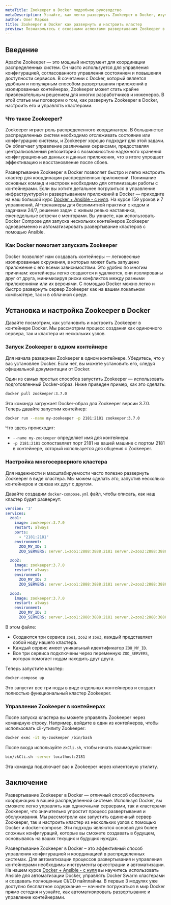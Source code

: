```yaml
---
metaTitle: Zookeeper в Docker подробное руководство
metaDescription: Узнайте, как легко развернуть Zookeeper в Docker, изучите основные команды и настройки для оптимизации работы с контейнерами
author: Олег Марков
title: Zookeeper в Docker как развернуть и настроить кластер
preview: Познакомьтесь с основными аспектами развертывания Zookeeper в Docker - от установки до настройки и управления. Пошаговые инструкции и примеры помогут вам быстро освоить процесс
---
```


## Введение

Apache Zookeeper — это мощный инструмент для координации распределенных систем. Он часто используется для управления конфигурацией, согласованного управления состоянием и повышения доступности сервисов. В сочетании с Docker, который является удобным и популярным способом развертывания приложений в изолированных контейнерах, Zookeeper может стать крайне привлекательным решением для многих разработчиков и инженеров. В этой статье мы поговорим о том, как развернуть Zookeeper в Docker, настроить его и управлять кластерами.

### Что такое Zookeeper?

Zookeeper играет роль распределенного координатора. В большинстве распределенных систем необходимо отслеживать состояние или конфигурацию системы, и Zookeeper хорошо подходит для этой задачи. Он облегчает управление различными сервисами, предоставляя централизованный репозиторий с возможностью надежного хранения конфигурационных данных и данных приложения, что в итоге упрощает эффективацию и восстановление после сбоев.

Развертывание Zookeeper в Docker позволяет быстро и легко настроить кластер для координации распределенных приложений. Понимание основных команд и настроек необходимо для оптимизации работы с контейнерами. Если вы хотите детальнее погрузиться в управление инфраструктурой и развертыванием приложений в Docker — приходите на наш большой курс [Docker + Ansible - с нуля](https://purpleschool.ru/course/docker?utm_source=knowledgebase&utm_medium=text&utm_campaign=Zookeeper_v_Docker_kak_razvernut_i_nastroit_klaster). На курсе 159 уроков и 7 упражнений, AI-тренажеры для безлимитной практики с кодом и задачами 24/7, решение задач с живым ревью наставника, еженедельные встречи с менторами. Вы узнаете, как использовать Docker Compose для запуска нескольких контейнеров Zookeeper одновременно и автоматизировать развертывание кластеров с помощью Ansible.

### Как Docker помогает запускать Zookeeper

Docker позволяет нам создавать контейнеры — легковесные изолированные окружения, в которых может быть запущено приложение с его всеми зависимостями. Это удобно по многим причинам: контейнеры легко создаются и удаляются, они изолированы друг от друга, минимизируя риски конфликтов между разными приложениями или их версиями. С помощью Docker можно легко и быстро развернуть сервер Zookeeper как на вашем локальном компьютере, так и в облачной среде.

## Установка и настройка Zookeeper в Docker

Давайте посмотрим, как установить и настроить Zookeeper в контейнере Docker. Мы рассмотрим процесс создания как одиночного сервера, так и кластера из нескольких узлов.

### Запуск Zookeeper в одном контейнере

Для начала развернем Zookeeper в одном контейнере. Убедитесь, что у вас установлен Docker. Если нет, вы можете установить его, следуя официальной документации от Docker.

Один из самых простых способов запустить Zookeeper — использовать подготовленный Docker-образ. Ниже приведен пример, как это сделать:

```bash
docker pull zookeeper:3.7.0
```

Эта команда загружает Docker-образ для Zookeeper версии 3.7.0. Теперь давайте запустим контейнер:

```bash
docker run --name my-zookeeper -p 2181:2181 zookeeper:3.7.0
```

Что здесь происходит:
- `--name my-zookeeper` определяет имя для контейнера.
- `-p 2181:2181` сопоставляет порт 2181 на вашей машине с портом 2181 в контейнере, который используется для общения с Zookeeper.

### Настройка многосерверного кластера

Для надежности и масштабируемости часто полезно развернуть Zookeeper в виде кластера. Мы можем сделать это, запустив несколько контейнеров и связав их друг с другом.

Давайте создадим `docker-compose.yml` файл, чтобы описать, как наш кластер будет развернут:

```yaml
version: '3'
services:
  zoo1:
    image: zookeeper:3.7.0
    restart: always
    ports:
      - "2181:2181"
    environment:
      ZOO_MY_ID: 1
      ZOO_SERVERS: server.1=zoo1:2888:3888;2181 server.2=zoo2:2888:3888;2181 server.3=zoo3:2888:3888;2181

  zoo2:
    image: zookeeper:3.7.0
    restart: always
    environment:
      ZOO_MY_ID: 2
      ZOO_SERVERS: server.1=zoo1:2888:3888;2181 server.2=zoo2:2888:3888;2181 server.3=zoo3:2888:3888;2181

  zoo3:
    image: zookeeper:3.7.0
    restart: always
    environment:
      ZOO_MY_ID: 3
      ZOO_SERVERS: server.1=zoo1:2888:3888;2181 server.2=zoo2:2888:3888;2181 server.3=zoo3:2888:3888;2181
```

В этом файле:
- Создаются три сервиса `zoo1`, `zoo2` и `zoo3`, каждый представляет собой ноду нашего кластера.
- Каждый сервис имеет уникальный идентификатор `ZOO_MY_ID`.
- Все три сервиса подключены через переменную `ZOO_SERVERS`, которая помогает нодам находить друг друга.

Теперь запустите кластер:

```bash
docker-compose up
```

Это запустит все три ноды в виде отдельных контейнеров и создаст полностью функциональный кластер Zookeeper.

### Управление Zookeeper в контейнерах

После запуска кластера вы можете управлять Zookeeper через командную строку. Например, войдите в один из контейнеров, чтобы использовать cli-утилиту Zookeeper:

```bash
docker exec -it my-zookeeper /bin/bash
```

После входа используйте `zkCli.sh`, чтобы начать взаимодействие:

```bash
bin/zkCli.sh -server localhost:2181
```

Эта команда подключает вас к Zookeeper через клиентскую утилиту.

## Заключение

Развертывание Zookeeper в Docker — отличный способ обеспечить координацию в вашей распределенной системе. Используя Docker, вы сможете легко управлять как одиночными серверами, так и кластерами Zookeeper, что значительно упростит процесс развертывания и обслуживания. Мы рассмотрели как запустить одиночный сервер Zookeeper, так и настроить кластер из нескольких узлов с помощью Docker и docker-compose. Эти подходы являются основой для более сложных конфигураций, которые вы сможете создавать в будущем, основываясь на ваших текущих и будущих нуждах.

Развертывание Zookeeper в Docker – это эффективный способ управления конфигурацией и координацией в распределенных системах. Для автоматизации процессов развертывания и управления контейнерами необходимы инструменты оркестрации и автоматизации. На нашем курсе [Docker + Ansible - с нуля](https://purpleschool.ru/course/docker?utm_source=knowledgebase&utm_medium=text&utm_campaign=Zookeeper_v_Docker_kak_razvernut_i_nastroit_klaster) вы научитесь использовать Ansible для автоматизации Docker, управлять Docker Swarm кластерами и создавать полноценные CI/CD пайплайны. В первых 3 модулях уже доступно бесплатное содержание — начните погружаться в мир Docker прямо сегодня и узнайте, как автоматизировать развертывание и управление контейнерами.
